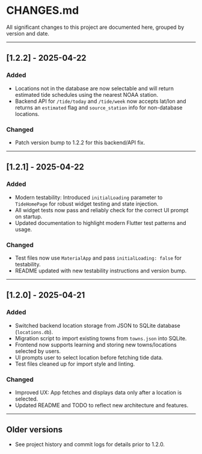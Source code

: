 # CHANGES.md

All significant changes to this project are documented here, grouped by version and date.

---

## [1.2.2] - 2025-04-22
### Added
- Locations not in the database are now selectable and will return estimated tide schedules using the nearest NOAA station.
- Backend API for `/tide/today` and `/tide/week` now accepts lat/lon and returns an `estimated` flag and `source_station` info for non-database locations.

### Changed
- Patch version bump to 1.2.2 for this backend/API fix.

---

## [1.2.1] - 2025-04-22
### Added
- Modern testability: Introduced `initialLoading` parameter to `TideHomePage` for robust widget testing and state injection.
- All widget tests now pass and reliably check for the correct UI prompt on startup.
- Updated documentation to highlight modern Flutter test patterns and usage.

### Changed
- Test files now use `MaterialApp` and pass `initialLoading: false` for testability.
- README updated with new testability instructions and version bump.

---

## [1.2.0] - 2025-04-21
### Added
- Switched backend location storage from JSON to SQLite database (`locations.db`).
- Migration script to import existing towns from `towns.json` into SQLite.
- Frontend now supports learning and storing new towns/locations selected by users.
- UI prompts user to select location before fetching tide data.
- Test files cleaned up for import style and linting.

### Changed
- Improved UX: App fetches and displays data only after a location is selected.
- Updated README and TODO to reflect new architecture and features.

---

## Older versions
- See project history and commit logs for details prior to 1.2.0.
